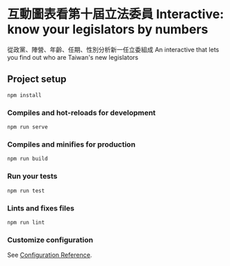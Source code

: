 # 互動圖表看第十屆立法委員 Interactive: know your legislators by numbers

從政黨、陣營、年齡、任期、性別分析新一任立委組成 An interactive that lets you find out who are Taiwan's new legislators

## Project setup
```
npm install
```

### Compiles and hot-reloads for development
```
npm run serve
```

### Compiles and minifies for production
```
npm run build
```

### Run your tests
```
npm run test
```

### Lints and fixes files
```
npm run lint
```

### Customize configuration
See [Configuration Reference](https://cli.vuejs.org/config/).

